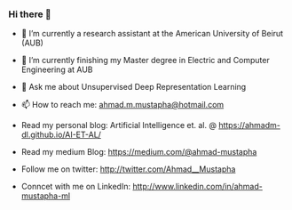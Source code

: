 ### Hi there 👋

- 🔭 I’m currently a research assistant at the American University of Beirut (AUB)
- 🌱 I’m currently finishing my Master degree in Electric and Computer Engineering at AUB
- 💬 Ask me about Unsupervised Deep Representation Learning 
- 📫 How to reach me: ahmad.m.mustapha@hotmail.com

- Read my personal blog: Artificial Intelligence et. al. @ https://ahmadm-dl.github.io/AI-ET-AL/
- Read my medium Blog: https://medium.com/@ahmad-mustapha
- Follow me on twitter: http://twitter.com/Ahmad__Mustapha
- Conncet with me on LinkedIn: http://www.linkedin.com/in/ahmad-mustapha-ml
